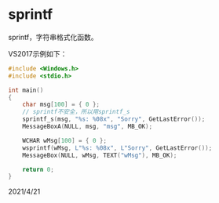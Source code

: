 # sprintf

sprintf，字符串格式化函数。  

VS2017示例如下：  
```cpp
#include <Windows.h>
#include <stdio.h>

int main()
{
	char msg[100] = { 0 };
	// sprintf不安全，所以用sprintf_s
	sprintf_s(msg, "%s: %08x", "Sorry", GetLastError());
	MessageBoxA(NULL, msg, "msg", MB_OK);

	WCHAR wMsg[100] = { 0 };
	wsprintf(wMsg, L"%s: %08x", L"Sorry", GetLastError());
	MessageBox(NULL, wMsg, TEXT("wMsg"), MB_OK);

	return 0;
}
```


2021/4/21  
